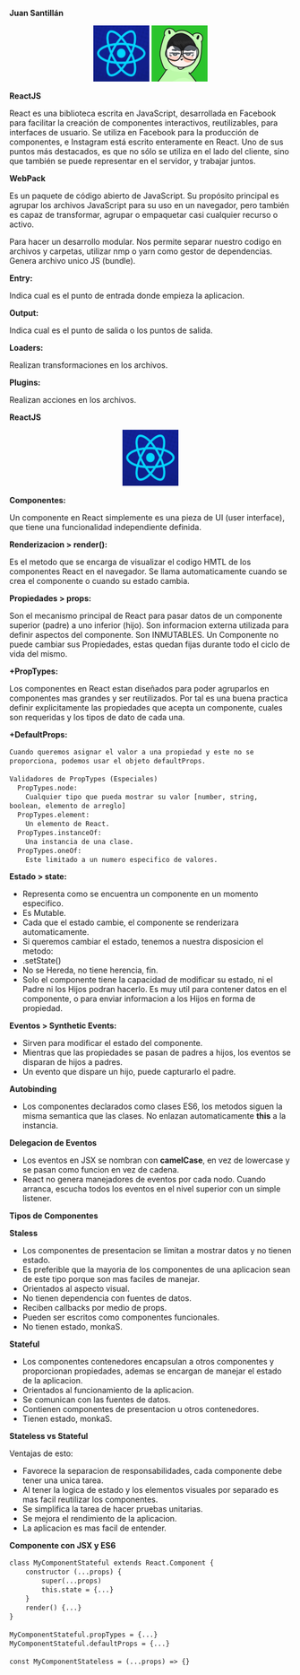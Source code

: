 **Juan Santillán**

<p align="center">
  <img src="/imgReadme/react-raro.PNG" width="100" height="100"/>
  <img src="/imgReadme/geguriyut.jpg" width="100" height="100"/>
</p>

**ReactJS**

React es una biblioteca escrita en JavaScript, desarrollada en Facebook para facilitar la creación de componentes interactivos, reutilizables, para interfaces de usuario. Se utiliza en Facebook para la producción de componentes, e Instagram está escrito enteramente en React. Uno de sus puntos más destacados, es que no sólo se utiliza en el lado del cliente, sino que también se puede representar en el servidor, y trabajar juntos.

**WebPack**

Es un paquete de código abierto de JavaScript. Su propósito principal es agrupar los archivos JavaScript para su uso en un navegador, pero también es capaz de transformar, agrupar o empaquetar casi cualquier recurso o activo.

Para hacer un desarrollo modular.
Nos permite separar nuestro codigo en archivos y carpetas, utilizar nmp o yarn como gestor de dependencias.
Genera archivo unico JS (bundle).

**Entry:**

Indica cual es el punto de entrada donde empieza la aplicacion.

**Output:**

Indica cual es el punto de salida o los puntos de salida.

**Loaders:**

Realizan transformaciones en los archivos.

**Plugins:**

Realizan acciones en los archivos.

**ReactJS**

<p align="center">
  <img src="/imgReadme/react-raro.PNG" width="100" height="100"/>
</p>

**Componentes:**

  Un componente en React simplemente es una pieza de UI (user interface), que tiene una funcionalidad independiente definida.

**Renderizacion > render():**

  Es el metodo que se encarga de visualizar el codigo HMTL de los componentes React en el navegador.
  Se llama automaticamente cuando se crea el componente o cuando su estado cambia.

**Propiedades > props:**

  Son el mecanismo principal de React para pasar datos de un componente superior (padre) a uno inferior (hijo).
  Son informacion externa utilizada para definir aspectos del componente.
  Son INMUTABLES.
  Un Componente no puede cambiar sus Propiedades, estas quedan fijas durante todo el ciclo de vida del mismo.

  **+PropTypes:**
    
  Los componentes en React estan diseñados para poder agruparlos en componentes mas grandes y ser reutilizados.
  Por tal es una buena practica definir explicitamente las propiedades que acepta un componente, cuales son requeridas y los tipos de dato de cada una.

  **+DefaultProps:**
    
    Cuando queremos asignar el valor a una propiedad y este no se proporciona, podemos usar el objeto defaultProps.

    Validadores de PropTypes (Especiales)
      PropTypes.node:
        Cualquier tipo que pueda mostrar su valor [number, string, boolean, elemento de arreglo]
      PropTypes.element:
        Un elemento de React.
      PropTypes.instanceOf:
        Una instancia de una clase.
      PropTypes.oneOf:
        Este limitado a un numero especifico de valores.

**Estado > state:**

  - Representa como se encuentra un componente en un momento especifico.
  - Es Mutable.
  - Cada que el estado cambie, el componente se renderizara automaticamente.
  - Si queremos cambiar el estado, tenemos a nuestra disposicion el metodo:
  - .setState()
  - No se Hereda, no tiene herencia, fin.
  - Solo el componente tiene la capacidad de modificar su estado, ni el Padre ni los Hijos podran hacerlo.
  Es muy util para contener datos en el componente, o para enviar informacion a los Hijos en forma de propiedad.

**Eventos > Synthetic Events:**

- Sirven para modificar el estado del componente.
- Mientras que las propiedades se pasan de padres a hijos, los eventos se disparan de hijos a padres.
- Un evento que dispare un hijo, puede capturarlo el padre.

**Autobinding**

- Los componentes declarados como clases ES6, los metodos siguen la misma semantica que las clases. No enlazan automaticamente **this** a la instancia.

**Delegacion de Eventos**

- Los eventos en JSX se nombran con **camelCase**, en vez de lowercase y se pasan como funcion en vez de cadena.
- React no genera manejadores de eventos por cada nodo. Cuando arranca, escucha todos los eventos en el nivel superior con un simple listener.

**Tipos de Componentes**

**Staless**

- Los componentes de presentacion se limitan a mostrar datos y no tienen estado.
- Es preferible que la mayoria de los componentes de una aplicacion sean de este tipo porque son mas faciles de manejar.
- Orientados al aspecto visual.
- No tienen dependencia con fuentes de datos.
- Reciben callbacks por medio de props.
- Pueden ser escritos como componentes funcionales.
- No tienen estado, monkaS.

**Stateful**

- Los componentes contenedores encapsulan a otros componentes y proporcionan propiedades, ademas se encargan de manejar el estado de la aplicacion.
- Orientados al funcionamiento de la aplicacion.
- Se comunican con las fuentes de datos.
- Contienen componentes de presentacion u otros contenedores.
- Tienen estado, monkaS.

**Stateless vs Stateful**

Ventajas de esto:

- Favorece la separacion de responsabilidades, cada componente debe tener una unica tarea.
- Al tener la logica de estado y los elementos visuales por separado es mas facil reutilizar los componentes.
- Se simplifica la tarea de hacer pruebas unitarias.
- Se mejora el rendimiento de la aplicacion.
- La aplicacion es mas facil de entender.

**Componente con JSX y ES6**

```
class MyComponentStateful extends React.Component {
    constructor (...props) {
        super(...props)
        this.state = {...}
    }
    render() {...}
}

MyComponentStateful.propTypes = {...}
MyComponentStateful.defaultProps = {...}

const MyComponentStateless = (...props) => {}
```